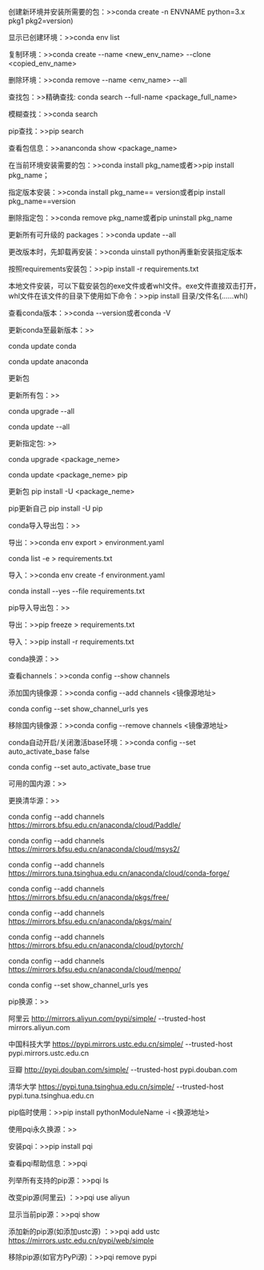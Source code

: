 创建新环境并安装所需要的包：>>conda create -n ENVNAME python=3.x pkg1 pkg2=version)

显示已创建环境：>>conda env list

复制环境：>>conda create --name <new_env_name> --clone <copied_env_name>

删除环境：>>conda remove --name <env_name> --all

查找包：>>精确查找: conda search --full-name <package_full_name> 

模糊查找：>>conda search <text> 

pip查找：>>pip search <text>

查看包信息：>>ananconda show <package_name>

在当前环境安装需要的包：>>conda install pkg_name或者>>pip install pkg_name；

指定版本安装：>>conda install pkg_name== version或者pip install pkg_name==version

删除指定包：>>conda remove pkg_name或者pip uninstall pkg_name

更新所有可升级的 packages：>>conda update --all

更改版本时，先卸载再安装：>>conda uinstall python再重新安装指定版本

按照requirements安装包：>>pip install -r requirements.txt

本地文件安装，可以下载安装包的exe文件或者whl文件。exe文件直接双击打开，whl文件在该文件的目录下使用如下命令：>>pip install 目录/文件名(......whl)

查看conda版本：>>conda --version或者conda -V

更新conda至最新版本：>>

conda update conda

conda update anaconda

更新包

更新所有包：>>

conda upgrade --all 

conda update --all

更新指定包: >>

conda upgrade <package_neme>

conda update <package_neme> pip

更新包 pip install -U <package_neme>

pip更新自己 pip install -U pip

conda导入导出包：>>

导出：>>conda env export > environment.yaml

conda list -e > requirements.txt

导入：>>conda env create -f environment.yaml

conda install --yes --file requirements.txt

pip导入导出包：>>

导出：>>pip freeze > requirements.txt

导入：>>pip install -r requirements.txt

conda换源：>>

查看channels：>>conda config --show channels

添加国内镜像源：>>conda config --add channels <镜像源地址>

conda config --set show_channel_urls yes

移除国内镜像源：>>conda config --remove channels <镜像源地址>

conda自动开启/关闭激活base环境：>>conda config --set auto_activate_base false

conda config --set auto_activate_base true

可用的国内源：>>

更换清华源：>>

conda config --add channels https://mirrors.bfsu.edu.cn/anaconda/cloud/Paddle/

conda config --add channels https://mirrors.bfsu.edu.cn/anaconda/cloud/msys2/

conda config --add channels https://mirrors.tuna.tsinghua.edu.cn/anaconda/cloud/conda-forge/

conda config --add channels https://mirrors.bfsu.edu.cn/anaconda/pkgs/free/

conda config --add channels https://mirrors.bfsu.edu.cn/anaconda/pkgs/main/

conda config --add channels https://mirrors.bfsu.edu.cn/anaconda/cloud/pytorch/

conda config --add channels https://mirrors.bfsu.edu.cn/anaconda/cloud/menpo/

conda config --set show_channel_urls yes

pip换源：>>

阿里云 http://mirrors.aliyun.com/pypi/simple/ --trusted-host mirrors.aliyun.com

中国科技大学 https://pypi.mirrors.ustc.edu.cn/simple/ --trusted-host pypi.mirrors.ustc.edu.cn

豆瓣 http://pypi.douban.com/simple/ --trusted-host pypi.douban.com

清华大学 https://pypi.tuna.tsinghua.edu.cn/simple/ --trusted-host pypi.tuna.tsinghua.edu.cn

pip临时使用：>>pip install pythonModuleName -i <换源地址>

使用pqi永久换源：>>

安装pqi：>>pip install pqi

查看pqi帮助信息：>>pqi

列举所有支持的pip源：>>pqi ls

改变pip源(阿里云) ：>>pqi use aliyun

显示当前pip源：>>pqi show

添加新的pip源(如添加ustc源) ：>>pqi add ustc https://mirrors.ustc.edu.cn/pypi/web/simple

移除pip源(如官方PyPi源)：>>pqi remove pypi

